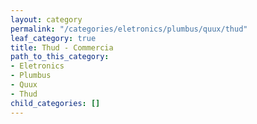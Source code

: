 ```yaml
---
layout: category
permalink: "/categories/eletronics/plumbus/quux/thud"
leaf_category: true
title: Thud - Commercia
path_to_this_category:
- Eletronics
- Plumbus
- Quux
- Thud
child_categories: []
---
```

